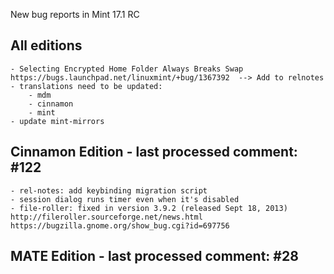 New bug reports in Mint 17.1 RC

All editions
------------
	- Selecting Encrypted Home Folder Always Breaks Swap https://bugs.launchpad.net/linuxmint/+bug/1367392	--> Add to relnotes
	- translations need to be updated:
		- mdm
		- cinnamon
		- mint	
	- update mint-mirrors
	
Cinnamon Edition - last processed comment: #122
-----------------------------------------------	
	- rel-notes: add keybinding migration script
	- session dialog runs timer even when it's disabled
	- file-roller: fixed in version 3.9.2 (released Sept 18, 2013) http://fileroller.sourceforge.net/news.html https://bugzilla.gnome.org/show_bug.cgi?id=697756	
	
MATE Edition - last processed comment: #28
------------------------------------------	
	
	
